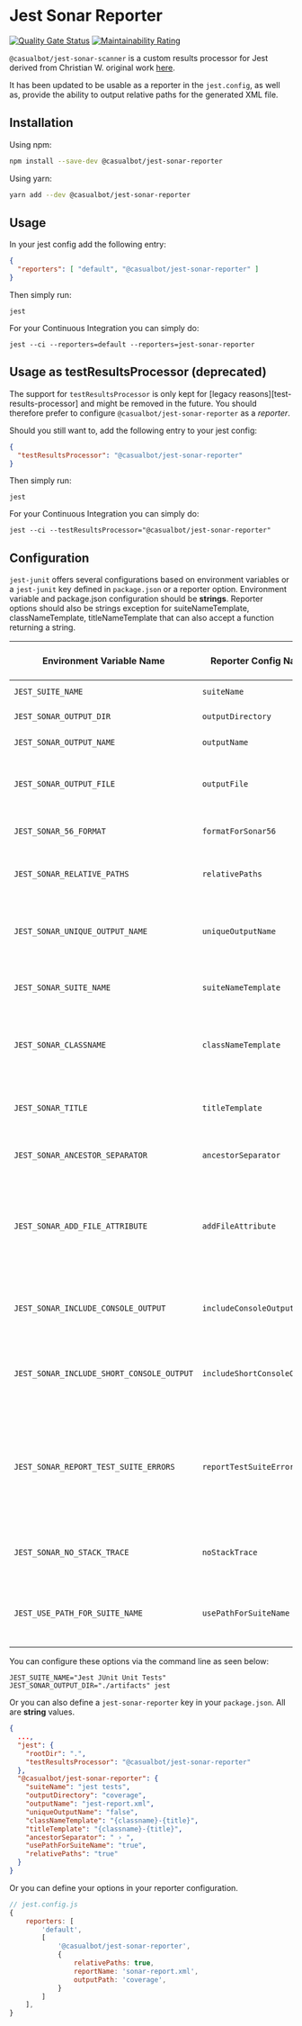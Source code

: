 # Jest Sonar Reporter

[![Quality Gate Status](https://sonarcloud.io/api/project_badges/measure?project=CasualBot_jest-sonar-reporter&metric=alert_status)](https://sonarcloud.io/summary/new_code?id=CasualBot_jest-sonar-reporter)
[![Maintainability Rating](https://sonarcloud.io/api/project_badges/measure?project=CasualBot_jest-sonar-reporter&metric=sqale_rating)](https://sonarcloud.io/summary/new_code?id=CasualBot_jest-sonar-reporter)

`@casualbot/jest-sonar-scanner` is a custom results processor for Jest derived from Christian W. original work [here](https://github.com/3dmind/jest-sonar-reporter).

It has been updated to be usable as a reporter in the `jest.config`, as well as, provide the ability to output relative paths for the generated XML file.  

## Installation

Using npm:

```bash
npm install --save-dev @casualbot/jest-sonar-reporter
```

Using yarn:

```bash
yarn add --dev @casualbot/jest-sonar-reporter
```

## Usage
In your jest config add the following entry:
```JSON
{
  "reporters": [ "default", "@casualbot/jest-sonar-reporter" ]
}
```

Then simply run:

```shell
jest
```

For your Continuous Integration you can simply do:
```shell
jest --ci --reporters=default --reporters=jest-sonar-reporter
```

## Usage as testResultsProcessor (deprecated)
The support for `testResultsProcessor` is only kept for [legacy reasons][test-results-processor] and might be removed in the future. 
You should therefore prefer to configure `@casualbot/jest-sonar-reporter` as a _reporter_.

Should you still want to, add the following entry to your jest config:
```JSON
{
  "testResultsProcessor": "@casualbot/jest-sonar-reporter"
}
```

Then simply run:

```shell
jest
```

For your Continuous Integration you can simply do:
```shell
jest --ci --testResultsProcessor="@casualbot/jest-sonar-reporter"
```

## Configuration

`jest-junit` offers several configurations based on environment variables or a `jest-junit` key defined in `package.json` or a reporter option.
Environment variable and package.json configuration should be **strings**.
Reporter options should also be strings exception for suiteNameTemplate, classNameTemplate, titleNameTemplate that can also accept a function returning a string.

| Environment Variable Name | Reporter Config Name| Description | Default | Possible Injection Values
|---|---|---|---|---|
| `JEST_SUITE_NAME` | `suiteName` | `name` attribute of `<testsuites>` | `"jest tests"` | N/A
| `JEST_SONAR_OUTPUT_DIR` | `outputDirectory` | Directory to save the output. | `process.cwd()` | N/A
| `JEST_SONAR_OUTPUT_NAME` | `outputName` | File name for the output. | `"jest-report.xml"` | N/A
| `JEST_SONAR_OUTPUT_FILE` | `outputFile` | Fullpath for the output. If defined, `outputDirectory` and `outputName` will be overridden | `undefined` | N/A
| `JEST_SONAR_56_FORMAT` | `formatForSonar56` | Will generate the xml report for Sonar 5.6 | `false` | N/A
| `JEST_SONAR_RELATIVE_PATHS` | `relativePaths` | Will use relative paths when generating the xml report | `false` | N/A
| `JEST_SONAR_UNIQUE_OUTPUT_NAME` | `uniqueOutputName` | Create unique file name for the output `jest-sonar-report-${uuid}.xml`, overrides `outputName` | `false` | N/A
| `JEST_SONAR_SUITE_NAME` | `suiteNameTemplate` | Template string for `name` attribute of the `<testsuite>`. | `"{title}"` | `{title}`, `{filepath}`, `{filename}`, `{displayName}`
| `JEST_SONAR_CLASSNAME` | `classNameTemplate` | Template string for the `classname` attribute of `<testcase>`. | `"{classname} {title}"` | `{classname}`, `{title}`, `{suitename}`, `{filepath}`, `{filename}`, `{displayName}`
| `JEST_SONAR_TITLE` | `titleTemplate` | Template string for the `name` attribute of `<testcase>`. | `"{classname} {title}"` | `{classname}`, `{title}`, `{filepath}`, `{filename}`, `{displayName}`
| `JEST_SONAR_ANCESTOR_SEPARATOR` | `ancestorSeparator` | Character(s) used to join the `describe` blocks. | `" "` | N/A
| `JEST_SONAR_ADD_FILE_ATTRIBUTE` | `addFileAttribute` | Add file attribute to the output. This config is primarily for Circle CI. This setting provides richer details but may break on other CI platforms. Must be a string. | `"false"` | N/A
| `JEST_SONAR_INCLUDE_CONSOLE_OUTPUT` | `includeConsoleOutput` | Adds console output to any testSuite that generates stdout during a test run. | `false` | N/A
| `JEST_SONAR_INCLUDE_SHORT_CONSOLE_OUTPUT` | `includeShortConsoleOutput` | Adds short console output (only message value) to any testSuite that generates stdout during a test run. | `false` | N/A
| `JEST_SONAR_REPORT_TEST_SUITE_ERRORS` | `reportTestSuiteErrors` | Reports test suites that failed to execute altogether as `error`. _Note:_ since the suite name cannot be determined from files that fail to load, it will default to file path.| `false` | N/A
| `JEST_SONAR_NO_STACK_TRACE` | `noStackTrace` | Omit stack traces from test failure reports, similar to `jest --noStackTrace` | `false` | N/A 
| `JEST_USE_PATH_FOR_SUITE_NAME` | `usePathForSuiteName` | **DEPRECATED. Use `suiteNameTemplate` instead.** Use file path as the `name` attribute of `<testsuite>` | `"false"` | N/A


You can configure these options via the command line as seen below:

```shell
JEST_SUITE_NAME="Jest JUnit Unit Tests" JEST_SONAR_OUTPUT_DIR="./artifacts" jest
```

Or you can also define a `jest-sonar-reporter` key in your `package.json`.  All are **string** values.

```json
{
  ...,
  "jest": {
    "rootDir": ".",
    "testResultsProcessor": "@casualbot/jest-sonar-reporter"
  },
  "@casualbot/jest-sonar-reporter": {
    "suiteName": "jest tests",
    "outputDirectory": "coverage",
    "outputName": "jest-report.xml",
    "uniqueOutputName": "false",
    "classNameTemplate": "{classname}-{title}",
    "titleTemplate": "{classname}-{title}",
    "ancestorSeparator": " › ",
    "usePathForSuiteName": "true",
    "relativePaths": "true"
  }
}
```

Or you can define your options in your reporter configuration.

```js
// jest.config.js
{
    reporters: [
        'default', 
        [ 
            '@casualbot/jest-sonar-reporter',
            {
                relativePaths: true,
                reportName: 'sonar-report.xml',
                outputPath: 'coverage',
            }
        ]
    ],
}
```


